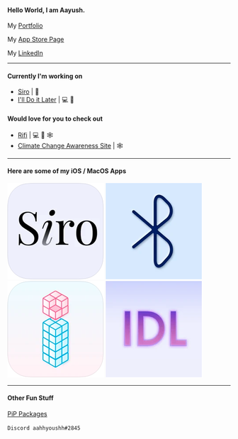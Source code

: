 #### Hello World, I am Aayush.

My [Portfolio](https://aayush9029.github.io/FinalWebpage/)

My [App Store Page](https://apps.apple.com/ca/developer/aayush-pokharel/id1532440924)

My  [LinkedIn](https://www.linkedin.com/in/aayush-p-616b6b16a/)

---

#### Currently I'm working on
- [Siro](https://apps.apple.com/ca/app/siro-laugh-a-little/id1546323239) | 📲
- [I'll Do it Later](https://apps.apple.com/ca/app/ill-do-it-later/id1540174159) | 💻 📲


#### Would love for you to check out
- [Rifi](https://github.com/Aayush9029/Rifi) | 💻 📲 🕸
- [Climate Change Awareness Site](https://aayush9029.github.io/climateChange/) | 🕸

---

#### Here are some of my iOS / MacOS Apps

[![Siro](https://raw.githubusercontent.com/Aayush9029/Aayush9029/main/img/siro.png)](https://apps.apple.com/ca/app/siro-laugh-a-little/id1546323239) [![Scanr](https://raw.githubusercontent.com/Aayush9029/Aayush9029/main/img/btscan.png)](https://apps.apple.com/ca/app/siro-laugh-a-little/id1546323239) [![Dinfo](https://raw.githubusercontent.com/Aayush9029/Aayush9029/main/img/dinfo.png)](https://apps.apple.com/ca/app/siro-laugh-a-little/id1546323239) [![I'll Do It Later](https://raw.githubusercontent.com/Aayush9029/Aayush9029/main/img/idl.png)](https://apps.apple.com/ca/app/siro-laugh-a-little/id1546323239)

----

#### Other Fun Stuff
[PiP Packages](https://pypi.org/project/morse3/)

`Discord aahhyoushh#2845`
